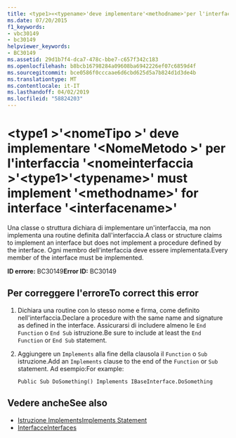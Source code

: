 ```yaml
---
title: <type1>«<typename>'deve implementare'<methodname>'per l'interfaccia'<interfacename>»
ms.date: 07/20/2015
f1_keywords:
- vbc30149
- bc30149
helpviewer_keywords:
- BC30149
ms.assetid: 29d1b7f4-dca7-478c-bbe7-c657f342c183
ms.openlocfilehash: b8bcb16798284a09608ba6942226ef07c6859d4f
ms.sourcegitcommit: bce0586f0cccaae6d6cbd625d5a7b824d1d3de4b
ms.translationtype: MT
ms.contentlocale: it-IT
ms.lasthandoff: 04/02/2019
ms.locfileid: "58824203"
---
```

# <a name="type1typename-must-implement-methodname-for-interface-interfacename"></a><span data-ttu-id="00019-102">\<type1 >'\<nomeTipo >' deve implementare '\<NomeMetodo >' per l'interfaccia '\<nomeinterfaccia >'</span><span class="sxs-lookup"><span data-stu-id="00019-102">\<type1>'\<typename>' must implement '\<methodname>' for interface '\<interfacename>'</span></span>
<span data-ttu-id="00019-103">Una classe o struttura dichiara di implementare un'interfaccia, ma non implementa una routine definita dall'interfaccia.</span><span class="sxs-lookup"><span data-stu-id="00019-103">A class or structure claims to implement an interface but does not implement a procedure defined by the interface.</span></span> <span data-ttu-id="00019-104">Ogni membro dell'interfaccia deve essere implementata.</span><span class="sxs-lookup"><span data-stu-id="00019-104">Every member of the interface must be implemented.</span></span>  
  
 <span data-ttu-id="00019-105">**ID errore:** BC30149</span><span class="sxs-lookup"><span data-stu-id="00019-105">**Error ID:** BC30149</span></span>  
  
## <a name="to-correct-this-error"></a><span data-ttu-id="00019-106">Per correggere l'errore</span><span class="sxs-lookup"><span data-stu-id="00019-106">To correct this error</span></span>  
  
1.  <span data-ttu-id="00019-107">Dichiara una routine con lo stesso nome e firma, come definito nell'interfaccia.</span><span class="sxs-lookup"><span data-stu-id="00019-107">Declare a procedure with the same name and signature as defined in the interface.</span></span> <span data-ttu-id="00019-108">Assicurarsi di includere almeno le `End Function` o `End Sub` istruzione.</span><span class="sxs-lookup"><span data-stu-id="00019-108">Be sure to include at least the `End Function` or `End Sub` statement.</span></span>  
  
2.  <span data-ttu-id="00019-109">Aggiungere un `Implements` alla fine della clausola il `Function` o `Sub` istruzione.</span><span class="sxs-lookup"><span data-stu-id="00019-109">Add an `Implements` clause to the end of the `Function` or `Sub` statement.</span></span> <span data-ttu-id="00019-110">Ad esempio:</span><span class="sxs-lookup"><span data-stu-id="00019-110">For example:</span></span>  
  
    ```  
    Public Sub DoSomething() Implements IBaseInterface.DoSomething  
    ```  
  
## <a name="see-also"></a><span data-ttu-id="00019-111">Vedere anche</span><span class="sxs-lookup"><span data-stu-id="00019-111">See also</span></span>

- [<span data-ttu-id="00019-112">Istruzione Implements</span><span class="sxs-lookup"><span data-stu-id="00019-112">Implements Statement</span></span>](../../../visual-basic/language-reference/statements/implements-statement.md)
- [<span data-ttu-id="00019-113">Interfacce</span><span class="sxs-lookup"><span data-stu-id="00019-113">Interfaces</span></span>](../../../visual-basic/programming-guide/language-features/interfaces/index.md)
